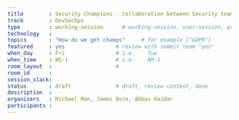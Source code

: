 ```yaml
---
title        : Security Champions - Collaboration between Security team and Security champions- It goes both ways
track        : DevSecOps
type         : working-session      # working-session, user-session, product-session
technology   :
topics       : "How do we get champs"     # for example ["GDPR"]
featured     : yes                # review with summit team "yes"
when_day     : Fri                # i.e.    Tue
when_time    : WS-1               # i.e.    AM-1
room_layout  :                    #
room_id      :
session_slack: 
status       : draft              # draft, review-content, done
description  :
organizers   : Michael Man, James Bore, Abbas Haidar
participants :
---
```



<!--(add intro)

## What is the curriculum looks like

(...)

## How to present the Champs idea to the champs without scaring them away

(...)

## How do we empower them? 

(...)

## How do we nurture? How do we teach sec persons to be able to nurture people showing interest in security?

(...)

## Cross-teams and collaboration.

...)

## How do we turn security people into engineering champions?

(...)

## Security incidents involvement 

(...)

## Scenario simulation - GAME / SOCIAL
https://expel.io/blog/oh-noes-ir-tabletop-exercises
https://www.cyberbit.com/blog/cybersecurity-training/cyber-attack-playbook-tabletop-exercise

(...)

## Illustrate different approaches from different personas, getting help 

(...)

## MARIO’s session on DevSecOps  

(...)

## Post-Mortem

(...)

## How to talk to the security team if you are interested security - gorilla security champs

(...)

## Care vs Think about security

(...)

## How does having sec champs help with the overall security

(...)

## Gatekeeping - sec teams on the wrong side of history

(...)

## Previous-->
